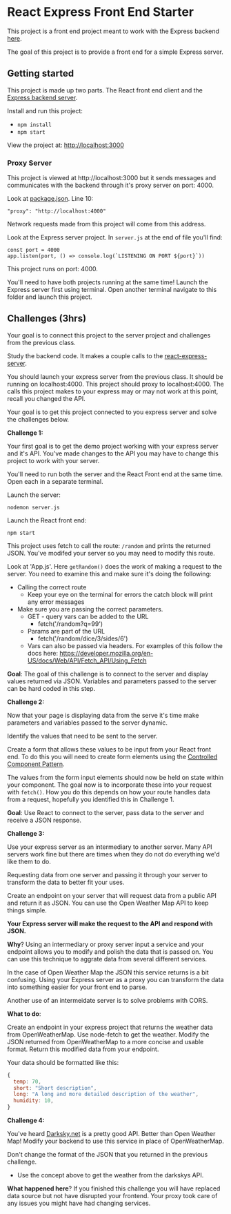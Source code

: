 # React Express Front End Starter 

This project is a front end project meant to work with the Express backend [here](https://github.com/nsafai/react-express-server). 

The goal of this project is to provide a front end for a simple Express server. 

## Getting started 

This project is made up two parts. The React front end client and the [Express backend server](https://github.com/nsafai/react-express-server). 

Install and run this project: 

- `npm install`
- `npm start`

View the project at: [http://localhost:3000](http://localhost:3000)

### Proxy Server 

This project is viewed at http://localhost:3000 but it sends messages and communicates with the backend through it's proxy server on port: 4000. 

Look at [package.json](package.json). Line 10: 

`"proxy": "http://localhost:4000"`

Network requests made from this project will come from this address. 

Look at the Express server project. In `server.js` at the end of file you'll find: 

```JS
const port = 4000
app.listen(port, () => console.log(`LISTENING ON PORT ${port}`))
```

This project runs on port: 4000. 

You'll need to have both projects running at the same time! Launch the Express server first using terminal. Open another terminal navigate to this folder and launch this project. 

## Challenges (3hrs)

Your goal is to connect this project to the server project and challenges from the previous class. 

Study the backend code. It makes a couple calls to the [react-express-server](https://github.com/nsafai/react-express-server). 

You should launch your express server from the previous class. It should be running on localhost:4000. This project should proxy to localhost:4000. The calls this project makes to your express may or may not work at this point, recall you changed the API. 

Your goal is to get this project connected to you express server and solve the challenges below. 

**Challenge 1:** 

Your first goal is to get the demo project working with your express server and it's API. You've made changes to the API you may have to change this project to work with your server. 

You'll need to run both the server and the React Front end at the same time. Open each in a separate terminal. 

Launch the server: 

`nodemon server.js`

Launch the React front end:

`npm start`

This project uses fetch to call the route: `/random` and prints the returned JSON. You've modifed your server so you may need to modify this route. 

Look at 'App.js'. Here `getRandom()` does the work of making a request to the server. You need to examine this and make sure it's doing the following: 

- Calling the correct route
  - Keep your eye on the terminal for errors the catch block will print any error messages 
- Make sure you are passing the correct parameters. 
  - GET - query vars can be added to the URL
    - fetch('/random?q=99')
  - Params are part of the URL 
    - fetch('/random/dice/3/sides/6') 
  - Vars can also be passed via headers. For examples of this follow the docs here: https://developer.mozilla.org/en-US/docs/Web/API/Fetch_API/Using_Fetch

**Goal**: The goal of this challenge is to connect to the server and display values returned via JSON. Variables and parameters passed to the server can be hard coded in this step.  
  
**Challenge 2:**

Now that your page is displaying data from the serve it's time make parameters and variables passed to the server dynamic. 

Identify the values that need to be sent to the server. 

Create a form that allows these values to be input from your React front end. To do this you will need to create form elements using the [Controlled Component Pattern](https://reactjs.org/docs/forms.html).

The values from the form input elements should now be held on state within your component. The goal now is to incorporate these into your request with `fetch()`. How you do this depends on how your route handles data from a request, hopefully you identified this in Challenge 1. 

**Goal**: Use React to connect to the server, pass data to the server and receive a JSON response. 

**Challenge 3:**

Use your express server as an intermediary to another server. Many API servers work fine but there are times when they do not do everything we'd like them to do. 

Requesting data from one server and passing it through your server to transform the data to better fit your uses.

Create an endpoint on your server that will request data from a public API and return it as JSON. You can use the Open Weather Map API to keep things simple. 

**Your Express server will make the request to the API and respond with JSON.** 

**Why**? Using an intermediary or proxy server input a service and your endpoint allows you to modify and polish the data that is passed on. You can use this technique to aggrate data from several different services. 

In the case of Open Weather Map the JSON this service returns is a bit confusing. Using your Express server as a proxy you can transform the data into something easier for your front end to parse. 

Another use of an intermeidate server is to solve problems with CORS. 

**What to do**: 

Create an endpoint in your express project that returns the weather data from OpenWeatherMap. Use node-fetch to get the weather. Modify the JSON returned from OpenWeatherMap to a more concise and usable format. Return this modified data from your endpoint.

Your data should be formatted like this: 

```JavaScript
{
  temp: 70,
  short: "Short description",
  long: "A long and more detailed description of the weather",
  humidity: 10,
}
```

**Challenge 4:**

You've heard [Darksky.net](https://darksky.net/dev) is a pretty good API. Better than Open Weather Map! Modify your backend to use this service in place of OpenWeatherMap. 

Don't change the format of the JSON that you returned in the previous challenge. 

- Use the concept above to get the weather from the darkskys API. 

**What happened here**? If you finished this challenge you will have replaced data source but not have disrupted your frontend. Your proxy took care of any issues you might have had changing services. 

